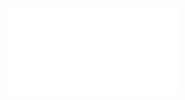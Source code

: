 <div class="embed-responsive embed-responsive-16by9">
    <iframe class="embed-responsive-item" src="//ok.ru/videoembed/1804802727629?nochat=1&autoplay=1" frameborder="0" allow="autoplay" allowfullscreen></iframe>
</div>